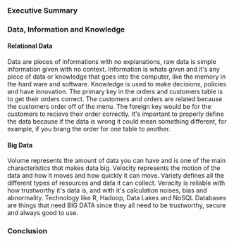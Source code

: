 ### Executive Summary


### Data, Information and Knowledge
#### Relational Data 
Data are pieces of informations with no explanations, raw data is simple information given with no context. Information is whats given and it's any piece of data or knowledge that goes into the computer, like the memory in the hard ware and software. Knowledge is used to make decisions, policies and have innovation. The primary key in the orders and customers table is to get their orders correct. The customers and orders are related because the customers order off of the menu. The foreign key would be for the customers to recieve their order correctly. It's important to properly define the data because if the data is wrong it could mean something different, for example, if you brang the order for one table to another.

#### Big Data 
Volume represents the amount of data you can have and is one of the main characteristics that makes data big. Velocity represents the motion of the data and how it moves and how quickly it can move. Variety defines all the different types of resources and data it can collect. Veracity is reliable with how trustworthy it's data is, and with it's calculation noises, bias and abnormality. Technology like R, Hadoop, Data Lakes and NoSQL Databases are things that need BIG DATA since they all need to be trustworthy, secure and always good to use. 






### Conclusion
